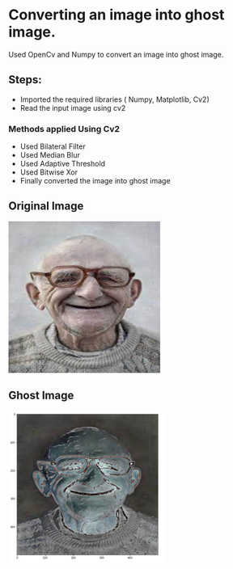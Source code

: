 # Converting an image into ghost image.

Used OpenCv and Numpy to convert an image into ghost image.

## Steps:
* Imported the required libraries ( Numpy, Matplotlib, Cv2)
* Read the input image using cv2

### Methods applied Using Cv2
* Used Bilateral Filter
* Used Median Blur
* Used Adaptive Threshold
* Used Bitwise Xor
* Finally converted the image into ghost image


## Original Image
<img src="Images/photo.jpg" height="300px">

## Ghost Image
<img src="Images/Ghost Photo.jpg" height="300px">



